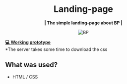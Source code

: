 <h1 align="center">Landing-page</h1>

<p align="center"><b>| The simple landing-page about BP |</b></p>

<p align="center"><img src="https://i.ibb.co/pxY2Dtk/BP-lan.png" alt="BP"/></p>

<p><b><a href="https://htmlpreview.github.io/?https://github.com/AnuChu/BP-landing/blob/master/main.html">💻 Working prototype</a></b><br/>
*The server takes some time to download the css</p>

<h2>What was used?</h2>

- HTML / CSS
